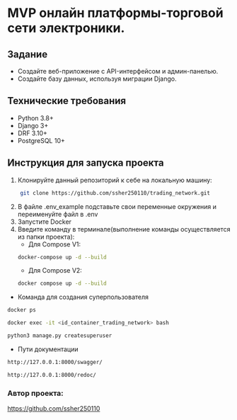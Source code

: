 # MVP онлайн платформы-торговой сети электроники.

## Задание

- Создайте веб-приложение с API-интерфейсом и админ-панелью.
- Создайте базу данных, используя миграции Django.

## Технические требования

- Python 3.8+
- Django 3+
- DRF 3.10+
- PostgreSQL 10+

## Инструкция для запуска проекта

1. Клонируйте данный репозиторий к себе на локальную машину:

```bash
    git clone https://github.com/ssher250110/trading_network.git
```

2. В файле .env_example подставьте свои переменные окружения и переименуйте файл в .env
3. Запустите Docker
4. Введите команду в терминале(выполнение команды осуществляется из папки проекта):
    * Для Compose V1:
    ```bash
    docker-compose up -d --build 
    ```
    * Для Compose V2:
    ```bash
    docker compose up -d --build 
    ```

- Команда для создания суперпользователя
```bash
docker ps
```
```bash
docker exec -it <id_container_trading_network> bash
```

```bash
python3 manage.py createsuperuser
```

- Пути документации

```bash
http://127.0.0.1:8000/swagger/
```

```bash
http://127.0.0.1:8000/redoc/
```

### Автор проекта:

https://github.com/ssher250110
